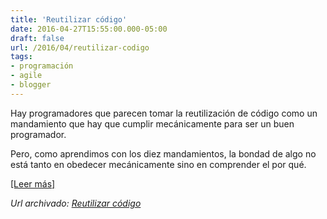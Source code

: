 ```yaml
---
title: 'Reutilizar código'
date: 2016-04-27T15:55:00.000-05:00
draft: false
url: /2016/04/reutilizar-codigo
tags: 
- programación
- agile
- blogger
---
```


Hay programadores que parecen tomar la reutilización de código como un mandamiento que hay que cumplir mecánicamente para ser un buen programador.  
  
Pero, como aprendimos con los diez mandamientos, la bondad de algo no está tanto en obedecer mecánicamente sino en comprender el por qué.  
  
[\[Leer más\]](http://craftcoding.blogspot.pe/2016/04/reutilizar-codigo.html)

_*Url archivado: [Reutilizar código](https://akcdev.blogspot.com/2016/04/reutilizar-codigo.html)*_
